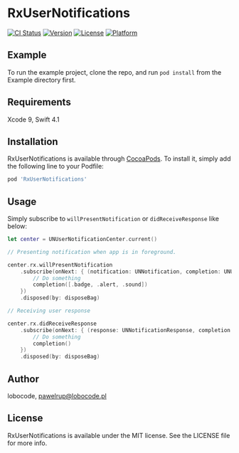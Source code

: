 # RxUserNotifications

[![CI Status](https://img.shields.io/travis/pawelrup/RxUserNotifications.svg?style=flat)](https://travis-ci.org/pawelrup/RxUserNotifications)
[![Version](https://img.shields.io/cocoapods/v/RxUserNotifications.svg?style=flat)](https://cocoapods.org/pods/RxUserNotifications)
[![License](https://img.shields.io/cocoapods/l/RxUserNotifications.svg?style=flat)](https://cocoapods.org/pods/RxUserNotifications)
[![Platform](https://img.shields.io/cocoapods/p/RxUserNotifications.svg?style=flat)](https://cocoapods.org/pods/RxUserNotifications)

## Example

To run the example project, clone the repo, and run `pod install` from the Example directory first.

## Requirements

Xcode 9, Swift 4.1

## Installation

RxUserNotifications is available through [CocoaPods](https://cocoapods.org). To install
it, simply add the following line to your Podfile:

```ruby
pod 'RxUserNotifications'
```

## Usage

Simply subscribe to `willPresentNotification` or `didReceiveResponse` like below:

```swift
let center = UNUserNotificationCenter.current()

// Presenting notification when app is in foreground.

center.rx.willPresentNotification
	.subscribe(onNext: { (notification: UNNotification, completion: UNUserNotificationCenter.WillPresentNotificationCompletionHandler) in
		// Do something
		completion([.badge, .alert, .sound])
	})
	.disposed(by: disposeBag)

// Receiving user response

center.rx.didReceiveResponse
	.subscribe(onNext: { (response: UNNotificationResponse, completion: UNUserNotificationCenter.DidReceiveResponseCompletionHandler) in
		// Do something
		completion()
	})
	.disposed(by: disposeBag)
```

## Author

lobocode, pawelrup@lobocode.pl

## License

RxUserNotifications is available under the MIT license. See the LICENSE file for more info.
